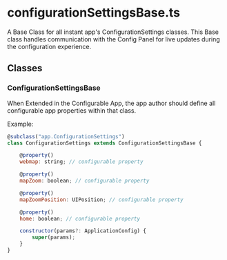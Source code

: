 # configurationSettingsBase.ts

A Base Class for all instant app's ConfigurationSettings classes. This Base class handles communication with the Config Panel 
for live updates during the configuration experience.


## Classes

### ConfigurationSettingsBase

When Extended in the Configurable App, the app author should define all configurable app properties within that class.

Example:

```javascript
@subclass("app.ConfigurationSettings")
class ConfigurationSettings extends ConfigurationSettingsBase {

    @property()
    webmap: string; // configurable property

    @property()
    mapZoom: boolean; // configurable property

    @property()
    mapZoomPosition: UIPosition; // configurable property

    @property()
    home: boolean; // configurable property

    constructor(params?: ApplicationConfig) {
        super(params);
    }
}
```

